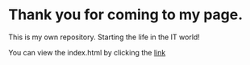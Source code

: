 # Thank you for coming to my page.
This is my own repository.
Starting the life in the IT world!

You can view the index.html by clicking the [link](https://kahotheo.github.io)
